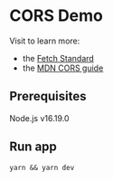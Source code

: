 # CORS Demo

Visit to learn more:
 - the [Fetch Standard](https://fetch.spec.whatwg.org/#http-cors-protocol)
 - the [MDN CORS guide](https://developer.mozilla.org/en-US/docs/Web/HTTP/CORS)

## Prerequisites

Node.js v16.19.0

## Run app

```console
yarn && yarn dev
```
